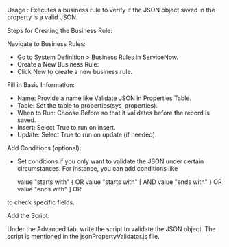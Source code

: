 Usage : Executes a business rule to verify if the JSON object saved in the property is a valid JSON. 

Steps for Creating the Business Rule:

Navigate to Business Rules:
  - Go to System Definition > Business Rules in ServiceNow.
  - Create a New Business Rule:
  - Click New to create a new business rule.

Fill in Basic Information:
 - Name: Provide a name like Validate JSON in Properties Table.
 - Table: Set the table to properties(sys_properties).
 - When to Run: Choose Before so that it validates before the record is saved.
 - Insert: Select True to run on insert.
 - Update: Select True to run on update (if needed).
   
Add Conditions (optional):
 - Set conditions if you only want to validate the JSON under certain circumstances. For instance, you can add conditions like

   value "starts with" { OR
   value "starts with" [ AND
   value "ends with" } OR
   value "ends with" ] OR

  to check specific fields.

Add the Script:

Under the Advanced tab, write the script to validate the JSON object. The script is mentioned in the jsonPropertyValidator.js file.
